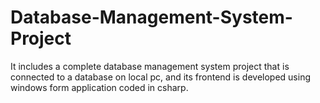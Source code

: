 # Database-Management-System-Project
It includes a complete database management system project that is connected to a database on local pc, and its frontend is developed using windows form application coded in csharp.
